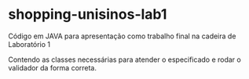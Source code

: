 # shopping-unisinos-lab1
Código em JAVA para apresentação como trabalho final na cadeira de Laboratório 1

Contendo as classes necessárias para atender o especificado e rodar o validador da forma correta.
